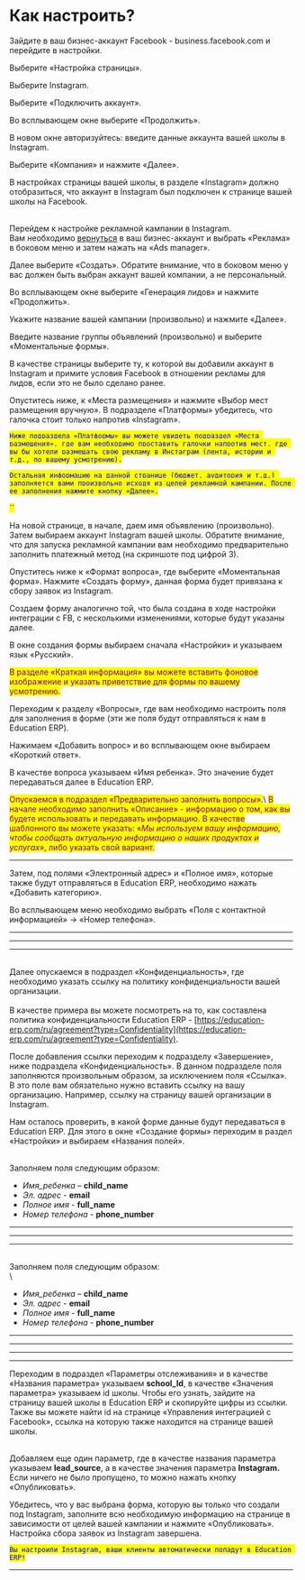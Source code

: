 # Как настроить?

Зайдите в ваш бизнес-аккаунт Facebook - business.facebook.com и перейдите в настройки.

Выберите «Настройка страницы».

Выберите Instagram.

Выберите «Подключить аккаунт».

Во всплывающем окне выберите «Продолжить».

В новом окне авторизуйтесь: введите данные аккаунта вашей школы в Instagram.

Выберите «Компания» и нажмите «Далее».

В настройках страницы вашей школы, в разделе «Instagram» должно отобразиться, что аккаунт в Instagram был подключен к странице вашей школы на Facebook.

\
Перейдем к настройке рекламной кампании в Instagram.\
Вам необходимо [вернуться](https://business.facebook.com) в ваш бизнес-аккаунт и выбрать «Реклама» в боковом меню и затем нажать на «Ads manager».

Далее выберите «Создать». Обратите внимание, что в боковом меню у вас должен быть выбран аккаунт вашей компании, а не персональный.

Во всплывающем окне выберите «Генерация лидов» и нажмите «Продолжить».

Укажите название вашей кампании (произвольно) и нажмите «Далее».

Введите название группы объявлений (произвольно) и выберите «Моментальные формы».

В качестве страницы выберите ту, к которой вы добавили аккаунт в Instagram и примите условия Facebook в отношении рекламы для лидов, если это не было сделано ранее.

Опуститесь ниже, к «Места размещения» и нажмите «Выбор мест размещения вручную». В подразделе «Платформы» убедитесь, что галочка стоит только напротив «Instagram».



<mark style="color:blue;">`Ниже подраздела «Платформы» вы можете увидеть подраздел «Места размещения», где вам необходимо проставить галочки напротив мест, где вы бы хотели размещать свою рекламу в Инстаграм (лента, истории и т.д., по вашему усмотрению).`</mark>

<mark style="color:blue;">`Остальная информацию на данной странице (бюджет, аудитория и т.д.) заполняется вами произвольно исходя из целей рекламной кампании. После ее заполнения нажмите кнопку «Далее».`</mark>

<mark style="color:blue;">``</mark>

На новой странице, в начале, даем имя объявлению (произвольно). Затем выбираем аккаунт Instagram вашей школы. Обратите внимание, что для запуска рекламной кампании вам необходимо предварительно заполнить платежный метод (на скриншоте под цифрой 3).

Опуститесь ниже к «Формат вопроса», где выберите «Моментальная форма». Нажмите «Создать форму», данная форма будет привязана к сбору заявок из Instagram.





Создаем форму аналогично той, что была создана в ходе настройки интеграции с FB, с несколькими изменениями, которые будут указаны далее.

В окне создания формы выбираем сначала «Настройки» и указываем язык «Русский».





<mark style="color:purple;">В разделе «Краткая информация» вы можете вставить фоновое изображение и указать приветствие для формы по вашему усмотрению.</mark>





Переходим к разделу «Вопросы», где вам необходимо настроить поля для заполнения в форме (эти же поля будут отправляться к нам в Education ERP).

Нажимаем «Добавить вопрос» и во всплывающем окне выбираем «Короткий ответ».







В качестве вопроса указываем «Имя ребенка». Это значение будет передаваться далее в Education ERP.



<mark style="color:purple;">Опускаемся в подраздел «Предварительно заполнить вопросы».</mark>\ <mark style="color:purple;">В начале необходимо заполнить «Описание» - информацию о том, как вы будете использовать и передавать информацию. В качестве шаблонного вы можете указать: «</mark>_<mark style="color:purple;">Мы используем вашу информацию, чтобы сообщать актуальную информацию о наших продуктах и услугах</mark>_<mark style="color:purple;">», либо указать свой вариант.</mark>

****

Затем, под полями «Электронный адрес» и «Полное имя», которые также будут отправляться в Education ERP, необходимо нажать «Добавить категорию».



Во всплывающем меню необходимо выбрать «Поля с контактной информацией» -> «Номер телефона».

****

****

****

\
Далее опускаемся в подраздел «Конфиденциальность», где необходимо указать ссылку на политику конфиденциальности вашей организации.\
\
В качестве примера вы можете посмотреть на то, как составлена политика конфиденциальности Education ERP - [https://education-erp.com/ru/agreement?type=Confidentiality](https://education-erp.com/ru/agreement?type=Confidentiality).







После добавления ссылки переходим к подразделу «Завершение», ниже подраздела «Конфиденциальность». В данном подразделе поля заполняются произвольным образом, за исключением поля «Ссылка». В это поле вам обязательно нужно вставить ссылку на вашу организацию. Например, ссылку на страницу вашей организации в Instagram.





Нам осталось проверить, в какой форме данные будут передаваться в Education ERP. Для этого в окне «Создание формы» переходим в раздел «Настройки» и выбираем «Названия полей».











\
Заполняем поля следующим образом:

* _Имя\_ребенка_ – **child\_name**
* _Эл. адрес_ - **email**
* _Полное имя_ - **full\_name**
* _Номер телефона_ - **phone\_number**

****

****

****

\
Заполняем поля следующим образом:\
\


* _Имя\_ребенка_ – **child\_name**
* _Эл. адрес_ - **email**
* _Полное имя_ - **full\_name**
* _Номер телефона_ - **phone\_number**

****

****

****

****

Переходим в подраздел «Параметры отслеживания» и в качестве «Названия параметра» указываем **school\_Id**, в качестве «Значения параметра» указываем id школы. Чтобы его узнать, зайдите на страницу вашей школы в Education ERP и скопируйте цифры из ссылки. Также вы можете найти id на странице «Управления интеграцией с Facebook», ссылка на которую также находится на странице вашей школы.







\
Добавляем еще один параметр, где в качестве названия параметра указываем **lead\_source**, а в качестве значения параметра **Instagram.**\
Если ничего не было пропущено, то можно нажать кнопку «Опубликовать».







Убедитесь, что у вас выбрана форма, которую вы только что создали под Instagram, заполните всю необходимую информацию на странице в зависимости от целей вашей кампании и нажмите «Опубликовать». Настройка сбора заявок из Instagram завершена.





<mark style="color:blue;">`Вы настроили Instagram, ваши клиенты автоматически попадут в Education ERP!`</mark>









****









